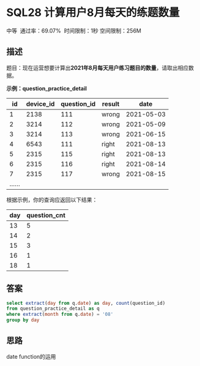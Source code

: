 # SQL28 计算用户8月每天的练题数量

中等  通过率：69.07%  时间限制：1秒  空间限制：256M

## 描述

题目：现在运营想要计算出**2021年8月每天用户练习题目的数量**，请取出相应数据。

**示例：question_practice_detail**

| id  | device_id | question_id | result    | date       |
| --- | --------- | ----------- | --------- | ---------- |
| 1   | 2138      | 111         | wrong     | 2021-05-03 |
| 2   | 3214<br>  | 112         | wrong     | 2021-05-09 |
| 3   | 3214      | 113         | wrong<br> | 2021-06-15 |
| 4   | 6543<br>  | 111         | right<br> | 2021-08-13 |
| 5   | 2315<br>  | 115<br>     | right     | 2021-08-13 |
| 6   | 2315<br>  | 116<br>     | right<br> | 2021-08-14 |
| 7   | 2315      | 117<br>     | wrong<br> | 2021-08-15 |
| ……  | <br>      | <br>        | <br>      | <br>       |

根据示例，你的查询应返回以下结果：

| day | question_cnt |
| --- | ------------ |
| 13  | 5            |
| 14  | 2            |
| 15  | 3            |
| 16  | 1            |
| 18  | 1            |

## 答案

```sql
select extract(day from q.date) as day, count(question_id)
from question_practice_detail as q
where extract(month from q.date) = '08'
group by day
```

## 思路

date function的运用
